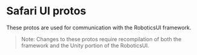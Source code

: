 # Safari UI protos

These protos are used for communication with the RoboticsUI framework.

> Note: Changes to these protos require recompilation of both the framework
> and the Unity portion of the RoboticsUI.
